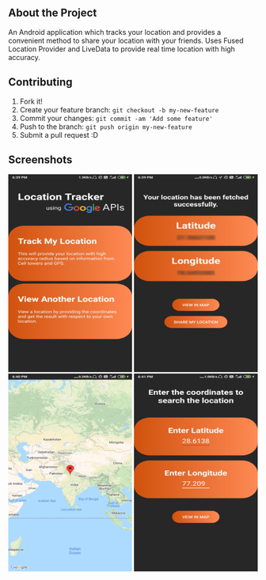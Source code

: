 ## About the Project

An Android application which tracks your location and provides a convenient method to share your location with your friends. Uses Fused Location Provider and LiveData to provide real time location with high accuracy.

## Contributing
1. Fork it!
2. Create your feature branch: `git checkout -b my-new-feature`
3. Commit your changes: `git commit -am 'Add some feature'`
4. Push to the branch: `git push origin my-new-feature`
5. Submit a pull request :D

## Screenshots
<img src="https://github.com/ayush567-tech/LocationTracker/blob/master/Screenshots/MainActivity.jpg" alt="MainActivity" width="250" height="400"> <img src="https://github.com/ayush567-tech/LocationTracker/blob/master/Screenshots/MyLocationActivity.jpg" alt="MyLocationActivity" width="250" height="400"> <img src="https://github.com/ayush567-tech/LocationTracker/blob/master/Screenshots/MapActivity.jpg" alt="MapActivity" width="250" height="400"> <img src="https://github.com/ayush567-tech/LocationTracker/blob/master/Screenshots/ViewAnotherLocation.jpg" alt="ViewAnotherLocation" width="250" height="400">

